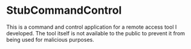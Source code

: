 # StubCommandControl
This is a command and control application for a remote access tool I developed. The tool itself is not available to the public to prevent it from being used for malicious purposes.
